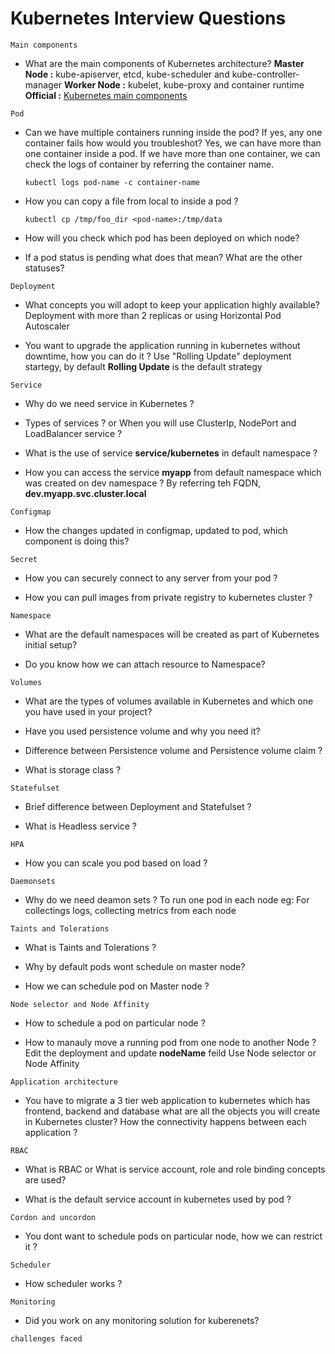 # Kubernetes Interview Questions

`Main components`
* What are the main components of Kubernetes architecture?
  **Master Node :** kube-apiserver, etcd, kube-scheduler and kube-controller-manager 
  **Worker Node :** kubelet, kube-proxy and container runtime
  **Official :** [Kubernetes main components](https://kubernetes.io/docs/concepts/overview/components/)

`Pod`
* Can we have multiple containers running inside the pod? If yes, any one container fails how would you troubleshot?
  Yes, we can have more than one container inside a pod. If we have more than one container, we can check the logs of container by referring the container name.
  ```
  kubectl logs pod-name -c container-name
  ```

*  How you can copy a file from local to inside a pod ?
   ```
   kubectl cp /tmp/foo_dir <pod-name>:/tmp/data
   ```

* How will you check which pod has been deployed on which node?

* If a pod status is pending what does that mean? What are the other statuses?

`Deployment`
* What concepts you will adopt to keep your application highly available?
  Deployment with more than 2 replicas or using Horizontal Pod Autoscaler

* You want to upgrade the application running in kubernetes without downtime, how you can do it ?
  Use "Rolling Update" deployment startegy, by default **Rolling Update** is the default strategy

`Service`
* Why do we need service in Kubernetes ?

* Types of services ? or When you will use ClusterIp, NodePort and LoadBalancer service ?

* What is the use of service **service/kubernetes** in default namespace ?

* How you can access the service **myapp** from default namespace which was created on dev namespace ?
  By referring teh FQDN, **dev.myapp.svc.cluster.local**  

`Configmap`
* How the changes updated in configmap, updated to pod, which component is doing this?

`Secret`
* How you can securely connect to any server from your pod ?

* How you can pull images from private registry to kubernetes cluster ?

`Namespace`
* What are the default namespaces will be created as part of Kubernetes initial setup?

* Do you know how we can attach resource to Namespace?

`Volumes`
* What are the types of volumes available in Kubernetes and which one you have used in your project? 

* Have you used persistence volume and why you need it?

* Difference between Persistence volume and Persistence volume claim ?

* What is storage class ?

`Statefulset`
* Brief difference between Deployment and Statefulset ?

* What is Headless service ?

`HPA`
* How you can scale you pod based on load ?

`Daemonsets`
* Why do we need deamon sets ?
  To run one pod in each node eg: For collectings logs, collecting metrics from each node

`Taints and Tolerations`
* What is Taints and Tolerations ?

* Why by default pods wont schedule on master node?

* How we can schedule pod on Master node ?

`Node selector and Node Affinity`
* How to schedule a pod on particular node ?

* How to manauly move a running pod from one node to another Node ?
  Edit the deployment and update **nodeName** feild
  Use Node selector or Node Affinity

`Application architecture`
* You have to migrate a 3 tier web application to kubernetes which has frontend, backend and database what are all the objects you will create in Kubernetes cluster? How the connectivity happens between each application ?

`RBAC`
* What is RBAC or What is service account, role and role binding concepts are used?

* What is the default service account in kubernetes used by pod ?

`Cordon and uncordon`
* You dont want to schedule pods on particular node, how we can restrict it ?

`Scheduler`
* How scheduler works ?

`Monitoring`
* Did you work on any monitoring solution for kuberenets?

`challenges faced`
